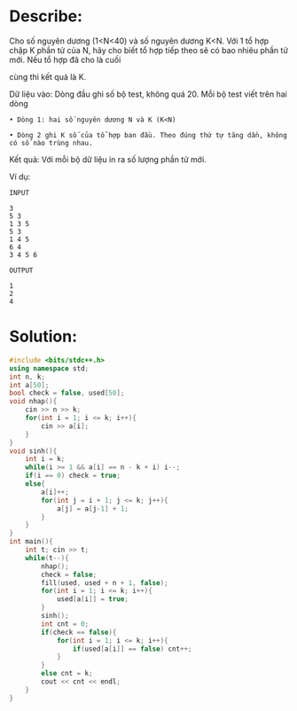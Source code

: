 # Describe:


Cho số nguyên dương (1<N<40) và số nguyên dương K<N. Với 1 tổ hợp chập K phần tử của N, hãy cho biết tổ hợp tiếp theo sẽ có bao nhiêu phần tử mới. Nếu tổ hợp đã cho là cuối 

cùng thì kết quả là K.  

Dữ liệu vào: Dòng đầu ghi số bộ test, không quá 20. Mỗi bộ test viết trên hai dòng

    • Dòng 1: hai số nguyên dương N và K (K<N)

    • Dòng 2 ghi K số của tổ hợp ban đầu. Theo đúng thứ tự tăng dần, không có số nào trùng nhau.

Kết quả: Với mỗi bộ dữ liệu in ra số lượng phần tử mới.

Ví dụ:

```text
INPUT

3
5 3
1 3 5
5 3
1 4 5
6 4
3 4 5 6
```

```text
OUTPUT

1
2
4
```

# Solution:

```C++
#include <bits/stdc++.h>
using namespace std;
int n, k; 
int a[50];
bool check = false, used[50];
void nhap(){
    cin >> n >> k;
    for(int i = 1; i <= k; i++){
        cin >> a[i];
    }
}
void sinh(){
    int i = k;
    while(i >= 1 && a[i] == n - k + i) i--;
    if(i == 0) check = true;
    else{
        a[i]++;
        for(int j = i + 1; j <= k; j++){
            a[j] = a[j-1] + 1;
        } 
    }
}
int main(){
    int t; cin >> t;
    while(t--){
        nhap();
        check = false;
        fill(used, used + n + 1, false);
        for(int i = 1; i <= k; i++){
            used[a[i]] = true;
        }
        sinh();
        int cnt = 0;
        if(check == false){
            for(int i = 1; i <= k; i++){
                if(used[a[i]] == false) cnt++;
            }
        }
        else cnt = k;
        cout << cnt << endl;
    }
}
```
